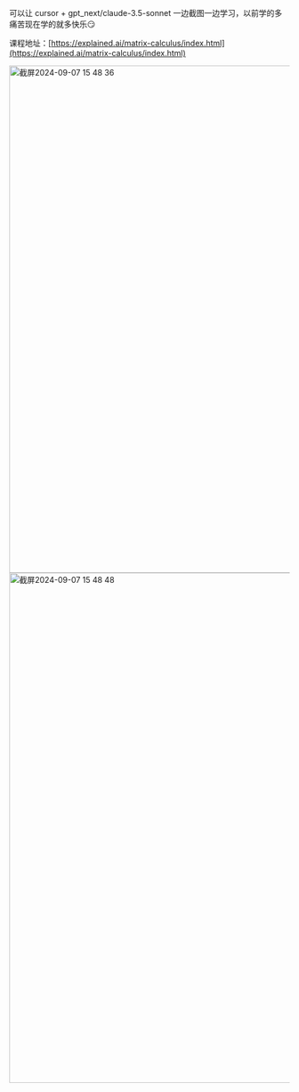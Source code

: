 可以让 
cursor + gpt_next/claude-3.5-sonnet 一边截图一边学习，以前学的多痛苦现在学的就多快乐😏

课程地址：[https://explained.ai/matrix-calculus/index.html](https://explained.ai/matrix-calculus/index.html)

<img width="912" alt="截屏2024-09-07 15 48 36" src="https://github.com/user-attachments/assets/e9182024-d681-45b0-b2de-6d82119f47e6">
<img width="917" alt="截屏2024-09-07 15 48 48" src="https://github.com/user-attachments/assets/ecaa2292-0306-4c2e-b15e-94e6078f7654">
